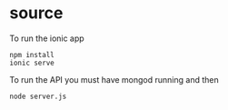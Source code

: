 # source

To run the ionic app
```
npm install
ionic serve
```

To run the API you must have mongod running and then
```
node server.js
```
